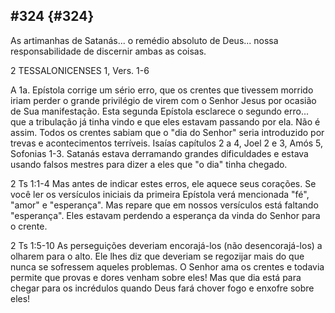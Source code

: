 ## #324 {#324}

As artimanhas de Satanás... o remédio absoluto de Deus... nossa responsabilidade de discernir ambas as coisas.

2 TESSALONICENSES 1, Vers. 1-6

A 1a. Epístola corrige um sério erro, que os crentes que tivessem morrido iriam perder o grande privilégio de virem com o Senhor Jesus por ocasião de Sua manifestação. Esta segunda Epístola esclarece o segundo erro... que a tribulação já tinha vindo e que eles estavam passando por ela. Não é assim. Todos os crentes sabiam que o &quot;dia do Senhor&quot; seria introduzido por trevas e acontecimentos terríveis. Isaías capítulos 2 a 4, Joel 2 e 3, Amós 5, Sofonias 1-3\. Satanás estava derramando grandes dificuldades e estava usando falsos mestres para dizer a eles que &quot;o dia&quot; tinha chegado.

2 Ts 1:1-4 Mas antes de indicar estes erros, ele aquece seus corações. Se você ler os versículos iniciais da primeira Epístola verá mencionada &quot;fé&quot;, &quot;amor&quot; e &quot;esperança&quot;. Mas repare que em nossos versículos está faltando &quot;esperança&quot;. Eles estavam perdendo a esperança da vinda do Senhor para o crente.

2 Ts 1:5-10 As perseguições deveriam encorajá-los (não desencorajá-los) a olharem para o alto. Ele lhes diz que deveriam se regozijar mais do que nunca se sofressem aqueles problemas. O Senhor ama os crentes e todavia permite que provas e dores venham sobre eles! Mas que dia está para chegar para os incrédulos quando Deus fará chover fogo e enxofre sobre eles!